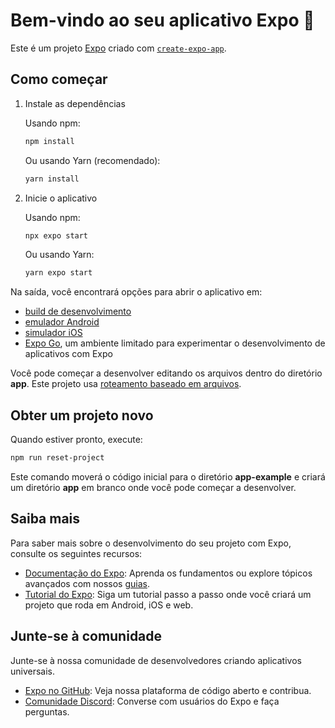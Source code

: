 # Bem-vindo ao seu aplicativo Expo 👋

Este é um projeto [Expo](https://expo.dev) criado com [`create-expo-app`](https://www.npmjs.com/package/create-expo-app).

## Como começar

1. Instale as dependências

   Usando npm:

   ```bash
   npm install
   ```

   Ou usando Yarn (recomendado):

   ```bash
   yarn install
   ```

2. Inicie o aplicativo

   Usando npm:

   ```bash
   npx expo start
   ```

   Ou usando Yarn:

   ```bash
   yarn expo start
   ```

Na saída, você encontrará opções para abrir o aplicativo em:

- [build de desenvolvimento](https://docs.expo.dev/develop/development-builds/introduction/)
- [emulador Android](https://docs.expo.dev/workflow/android-studio-emulator/)
- [simulador iOS](https://docs.expo.dev/workflow/ios-simulator/)
- [Expo Go](https://expo.dev/go), um ambiente limitado para experimentar o desenvolvimento de aplicativos com Expo

Você pode começar a desenvolver editando os arquivos dentro do diretório **app**. Este projeto usa [roteamento baseado em arquivos](https://docs.expo.dev/router/introduction).

## Obter um projeto novo

Quando estiver pronto, execute:

```bash
npm run reset-project
```

Este comando moverá o código inicial para o diretório **app-example** e criará um diretório **app** em branco onde você pode começar a desenvolver.

## Saiba mais

Para saber mais sobre o desenvolvimento do seu projeto com Expo, consulte os seguintes recursos:

- [Documentação do Expo](https://docs.expo.dev/): Aprenda os fundamentos ou explore tópicos avançados com nossos [guias](https://docs.expo.dev/guides).
- [Tutorial do Expo](https://docs.expo.dev/tutorial/introduction/): Siga um tutorial passo a passo onde você criará um projeto que roda em Android, iOS e web.

## Junte-se à comunidade

Junte-se à nossa comunidade de desenvolvedores criando aplicativos universais.

- [Expo no GitHub](https://github.com/expo/expo): Veja nossa plataforma de código aberto e contribua.
- [Comunidade Discord](https://chat.expo.dev): Converse com usuários do Expo e faça perguntas.

